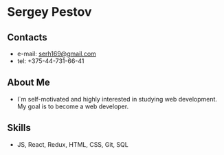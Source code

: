 # Sergey Pestov
## Contacts 
* e-mail: serh169@gmail.com
* tel: +375-44-731-66-41
## About Me
* I`m self-motivated and highly interested in studying web development. My goal is to become a web developer.
## Skills
* JS, React, Redux, HTML, CSS, Git, SQL
